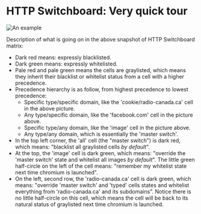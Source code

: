 # HTTP Switchboard: Very quick tour

![An example](https://raw.github.com/gorhill/httpswitchboard/master/doc/img/001.png)

Description of what is going on in the above snapshot of HTTP Switchboard matrix:

- Dark red means: expressly blacklisted.
- Dark green means: expressly whitelisted.
- Pale red and pale green means the cells are graylisted, which means they inherit their blacklist or whitelist status from a cell with a higher precedence.
- Precedence hierarchy is as follow, from highest precedence to lowest precedence:
    - Specific type/specific domain, like the 'cookie/radio-canada.ca' cell in the above picture.
    - Any type/specific domain, like the 'facebook.com' cell in the picture above.
    - Specific type/any domain, like the 'image' cell in the picture above.
    - Any type/any domain, which is essentially the 'master switch'.
- In the top left corner, the 'all' cell (the "master switch") is dark red, which means: "blacklist all graylisted cells *by default*".
- At the top, the 'image' cell is dark green, which means: "override the 'master switch' state and whitelist all images *by default*". The little green half-circle on the left of the cell means: "remember my whitelist state next time chromium is launched".
- On the left, second row, the 'radio-canada.ca' cell is dark green, which means: "override 'master switch' and 'typed' cells states and whitelist everything from 'radio-canada.ca' and its subdomains". Notice there is no little half-circle on this cell, which means the cell will be back to its natural status of graylisted next time chromium is launched.